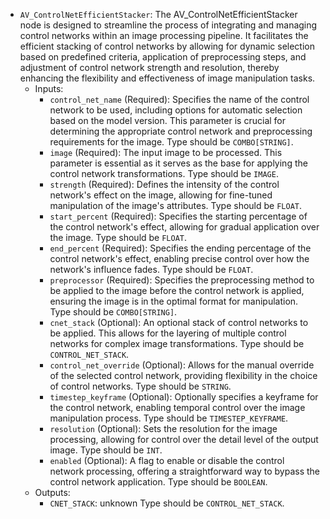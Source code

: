 - `AV_ControlNetEfficientStacker`: The AV_ControlNetEfficientStacker node is designed to streamline the process of integrating and managing control networks within an image processing pipeline. It facilitates the efficient stacking of control networks by allowing for dynamic selection based on predefined criteria, application of preprocessing steps, and adjustment of control network strength and resolution, thereby enhancing the flexibility and effectiveness of image manipulation tasks.
    - Inputs:
        - `control_net_name` (Required): Specifies the name of the control network to be used, including options for automatic selection based on the model version. This parameter is crucial for determining the appropriate control network and preprocessing requirements for the image. Type should be `COMBO[STRING]`.
        - `image` (Required): The input image to be processed. This parameter is essential as it serves as the base for applying the control network transformations. Type should be `IMAGE`.
        - `strength` (Required): Defines the intensity of the control network's effect on the image, allowing for fine-tuned manipulation of the image's attributes. Type should be `FLOAT`.
        - `start_percent` (Required): Specifies the starting percentage of the control network's effect, allowing for gradual application over the image. Type should be `FLOAT`.
        - `end_percent` (Required): Specifies the ending percentage of the control network's effect, enabling precise control over how the network's influence fades. Type should be `FLOAT`.
        - `preprocessor` (Required): Specifies the preprocessing method to be applied to the image before the control network is applied, ensuring the image is in the optimal format for manipulation. Type should be `COMBO[STRING]`.
        - `cnet_stack` (Optional): An optional stack of control networks to be applied. This allows for the layering of multiple control networks for complex image transformations. Type should be `CONTROL_NET_STACK`.
        - `control_net_override` (Optional): Allows for the manual override of the selected control network, providing flexibility in the choice of control networks. Type should be `STRING`.
        - `timestep_keyframe` (Optional): Optionally specifies a keyframe for the control network, enabling temporal control over the image manipulation process. Type should be `TIMESTEP_KEYFRAME`.
        - `resolution` (Optional): Sets the resolution for the image processing, allowing for control over the detail level of the output image. Type should be `INT`.
        - `enabled` (Optional): A flag to enable or disable the control network processing, offering a straightforward way to bypass the control network application. Type should be `BOOLEAN`.
    - Outputs:
        - `CNET_STACK`: unknown Type should be `CONTROL_NET_STACK`.

